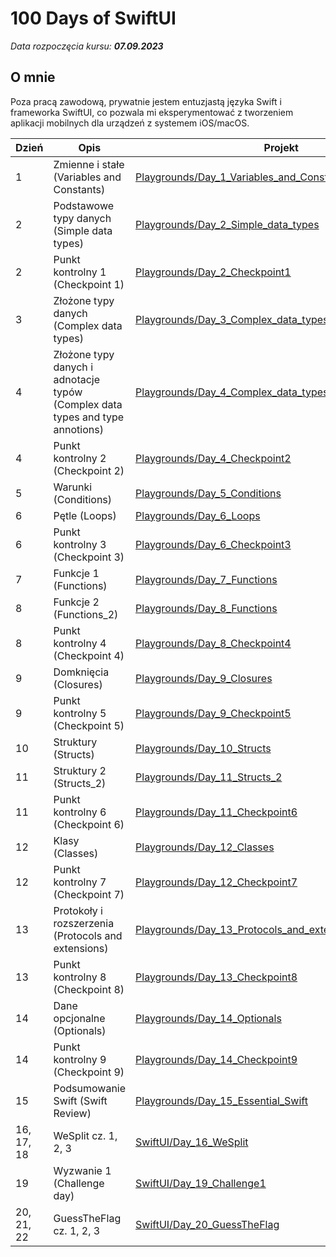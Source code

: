 # 100 Days of SwiftUI

_Data rozpoczęcia kursu: **07.09.2023**_

## O mnie

Poza pracą zawodową, prywatnie jestem entuzjastą języka Swift i frameworka SwiftUI, co pozwala mi eksperymentować z tworzeniem aplikacji mobilnych dla urządzeń z systemem iOS/macOS.

| Dzień      | Opis                                                                          | Projekt                                                                                                                                   |
| ---------- | ----------------------------------------------------------------------------- | ----------------------------------------------------------------------------------------------------------------------------------------- |
| 1          | Zmienne i stałe (Variables and Constants)                                     | [Playgrounds/Day_1_Variables_and_Constatns](Playgrounds/Day_1_Variables_and_Constants.playground/Contents.swift)                          |
| 2          | Podstawowe typy danych (Simple data types)                                    | [Playgrounds/Day_2_Simple_data_types](Playgrounds/Day_2_Simple_data_types.playground/Contents.swift)                                      |
| 2          | Punkt kontrolny 1 (Checkpoint 1)                                              | [Playgrounds/Day_2_Checkpoint1](Playgrounds/Day_2_Checkpoint1.playground/Contents.swift)                                                  |
| 3          | Złożone typy danych (Complex data types)                                      | [Playgrounds/Day_3_Complex_data_types](Playgrounds/Day_3_Complex_data_types.playground/Contents.swift)                                    |
| 4          | Złożone typy danych i adnotacje typów (Complex data types and type annotions) | [Playgrounds/Day_4_Complex_data_types_and_type_annotions](Playgrounds/Day_4_Compex_data_types_type_annotations.playground/Contents.swift) |
| 4          | Punkt kontrolny 2 (Checkpoint 2)                                              | [Playgrounds/Day_4_Checkpoint2](Playgrounds/Day_4_Checkpoint2.playground/Contents.swift)                                                  |
| 5          | Warunki (Conditions)                                                          | [Playgrounds/Day_5_Conditions](Playgrounds/Day_5_Conditions.playground/Contents.swift)                                                    |
| 6          | Pętle (Loops)                                                                 | [Playgrounds/Day_6_Loops](Playgrounds/Day_6_Loops.playground/Contents.swift)                                                              |
| 6          | Punkt kontrolny 3 (Checkpoint 3)                                              | [Playgrounds/Day_6_Checkpoint3](Playgrounds/Day_6_Checkpoint3.playground/Contents.swift)                                                  |
| 7          | Funkcje 1 (Functions)                                                         | [Playgrounds/Day_7_Functions](Playgrounds/Day_7_Functions.playground/Contents.swift)                                                      |
| 8          | Funkcje 2 (Functions_2)                                                       | [Playgrounds/Day_8_Functions](Playgrounds/Day_8_Functions_2.playground/Contents.swift)                                                    |
| 8          | Punkt kontrolny 4 (Checkpoint 4)                                              | [Playgrounds/Day_8_Checkpoint4](Playgrounds/Day_8_Checkpoint4.playground/Contents.swift)                                                  |
| 9          | Domknięcia (Closures)                                                         | [Playgrounds/Day_9_Closures](Playgrounds/Day_9_Closures.playground/Contents.swift)                                                        |
| 9          | Punkt kontrolny 5 (Checkpoint 5)                                              | [Playgrounds/Day_9_Checkpoint5](Playgrounds/Day_9_Checkpoint5.playground/Contents.swift)                                                  |
| 10         | Struktury (Structs)                                                           | [Playgrounds/Day_10_Structs](Playgrounds/Day_10_Structs.playground/Contents.swift)                                                        |
| 11         | Struktury 2 (Structs_2)                                                       | [Playgrounds/Day_11_Structs_2](Playgrounds/Day_11_Structs_2.playground/Contents.swift)                                                    |
| 11         | Punkt kontrolny 6 (Checkpoint 6)                                              | [Playgrounds/Day_11_Checkpoint6](Playgrounds/Day_11_Checkpoint6.playground/Contents.swift)                                                |
| 12         | Klasy (Classes)                                                               | [Playgrounds/Day_12_Classes](Playgrounds/Day_12_Classes.playground/Contents.swift)                                                        |
| 12         | Punkt kontrolny 7 (Checkpoint 7)                                              | [Playgrounds/Day_12_Checkpoint7](Playgrounds/Day_12_Checkpoint7.playground/Contents.swift)                                                |
| 13         | Protokoły i rozszerzenia (Protocols and extensions)                           | [Playgrounds/Day_13_Protocols_and_extensions](Playgrounds/Day_13_Protocols_and_extensions.playground/Contents.swift)                      |
| 13         | Punkt kontrolny 8 (Checkpoint 8)                                              | [Playgrounds/Day_13_Checkpoint8](Playgrounds/Day_13_Checkpoint8.playground/Contents.swift)                                                |
| 14         | Dane opcjonalne (Optionals)                                                   | [Playgrounds/Day_14_Optionals](Playgrounds/Day_14_Optionals.playground/Contents.swift)                                                    |
| 14         | Punkt kontrolny 9 (Checkpoint 9)                                              | [Playgrounds/Day_14_Checkpoint9](Playgrounds/Day_14_Checkpoint9.playground/Contents.swift)                                                |
| 15         | Podsumowanie Swift (Swift Review)                                             | [Playgrounds/Day_15_Essential_Swift](Playgrounds/Day_15_Essential_Swift.playground/Contents.swift)                                        |
| 16, 17, 18 | WeSplit cz. 1, 2, 3                                                           | [SwiftUI/Day_16_WeSplit](SwiftUI/Day_16_WeSplit/Day_16_WeSplit/ContentView.swift)                                                         |
| 19         | Wyzwanie 1 (Challenge day)                                                    | [SwiftUI/Day_19_Challenge1](SwiftUI/Day_19_Challenge1/Day_19_Challenge1/ContentView.swift)                                                |
| 20, 21, 22 | GuessTheFlag cz. 1, 2, 3                                                      | [SwiftUI/Day_20_GuessTheFlag](SwiftUI/Day_20_GuessTheFlag/Day_20_GuessTheFlag/ContentView.swift)                                          |
